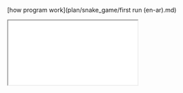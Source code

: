 [how program work](plan/snake_game/first run (en-ar).md)


<html><body>
<iframe width="300" height="150" src="plan/snake_game/first run (en-ar).md">
</iframe>
</body></html>
